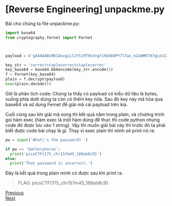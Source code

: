 # [Reverse Engineering] unpackme.py

Bài cho chúng ta file unpackme.py:

```Python
import base64
from cryptography.fernet import Fernet



payload = b'gAAAAABiMD1AoxgLLC2YSiRT0k3ng7iHEHbBPY7l7wx_kZaNMK797gLoS3Z0435G7KBqE1ZTOpgewA4_Ev-fb4rcw5c9wqS8Bbd18lJOT-xZp_argIklVDu0UB0fik_MNlAggIJWHYKHyihBED6RGDRv0UWPR7H35X_Ge6d4oPjy3MB2kGxx_tNUo18L8FPuQHqCueDAUiK19cMZcrOJwbGekZiLMH1Jz1fl4ej9tWROzqExPjp7mjwQFFrjrAhMnQtMuxG_umbkpBPCQEcgEF5LbT76Kmf8OQ=='

key_str = 'correctstaplecorrectstaplecorrec'
key_base64 = base64.b64encode(key_str.encode())
f = Fernet(key_base64)
plain = f.decrypt(payload)
exec(plain.decode())
```

Giờ là phân tích code:
Chúng ta thấy có payload có kiểu dữ liệu là bytes, xuống phía dưới dúng ta còn có thêm key nữa. Sau đó key này mã hóa qua base64 và sử dụng Fernet để giải mã cái payload trên kia.

Cuối cùng sau khi giải mã xong thì kết quả nằm trong plain, và chương trình gọi hàm exec (hàm exec là một hàm dùng để thực thi code python nhưng code đó được lưu vào 1 string). Vậy thì muốn giải bài này thì trước đó ta phải biết được code bài chạy là gì. Thay vì exec plain thì mình sẽ print nó ra:

```Python
pw = input('What\'s the password? ')

if pw == 'batteryhorse':
  print('picoCTF{175_chr157m45_188ab8c9}')
else:
  print('That password is incorrect.')
```

Đây là kết quả trong plain mình có được sau khi print ra.

> FLAG: picoCTF{175_chr157m45_188ab8c9}

[Previous](Safe%20Opener.md)  
[Next]()